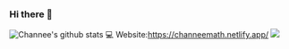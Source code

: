 ### Hi there 👋
![Channee's github stats](https://github-readme-stats.vercel.app/api?username=chamon562&theme=blue-green&show_icons=true)
💻 Website:https://channeemath.netlify.app/
[![](https://img.shields.io/badge/-linkedin-0073B1?style=flat-square)](https://www.linkedin.com/in/channeemath562/)

<!--
**chamon562/chamon562** is a ✨ _special_ ✨ repository because its `README.md` (this file) appears on your GitHub profile.

Here are some ideas to get you started:

- 🔭 I’m currently working on ...
- 🌱 I’m currently learning ...
- 👯 I’m looking to collaborate on ...
- 🤔 I’m looking for help with ...
- 💬 Ask me about ...
- 📫 How to reach me: ...
- 😄 Pronouns: ...
- ⚡ Fun fact: ...
-->
